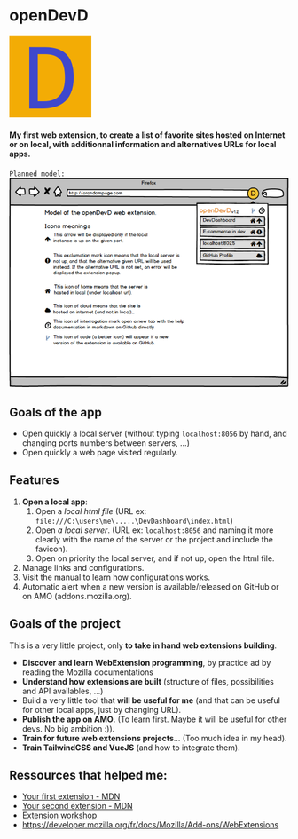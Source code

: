# openDevD
![icon](icon.png)  
#### My first web extension, to create a list of favorite sites hosted on Internet or on local, with additionnal information and alternatives URLs for local apps.

`Planned model:`
![model](docs/main-model.png)

## Goals of the app
- Open quickly a local server (without typing `localhost:8056` by hand, and changing ports numbers between servers, ...)
- Open quickly a web page visited regularly.

## Features
1. **Open a local app**:
	1. Open a *local html file* (URL ex: `file:///C:\users\me\.....\DevDashboard\index.html`)
	1. Open *a local server*. (URL ex: `localhost:8056` and naming it more clearly with the name of the server or the project and include the favicon).
	1. Open on priority the local server, and if not up, open the html file.
1. Manage links and configurations.
1. Visit the manual to learn how configurations works.
1. Automatic alert when a new version is available/released on GitHub or on AMO (addons.mozilla.org).

## Goals of the project
This is a very little project, only **to take in hand web extensions building**.
- **Discover and learn WebExtension programming**, by practice ad by reading the Mozilla documentations
- **Understand how extensions are built** (structure of files, possibilities and API availables, ...)
- Build a very little tool that **will be useful for me** (and that can be useful for other local apps, just by changing URL).
- **Publish the app on AMO**. (To learn first. Maybe it will be useful for other devs. No big ambition :)).
- **Train for future web extensions projects**... (Too much idea in my head).
- **Train TailwindCSS and VueJS** (and how to integrate them).

## Ressources that helped me:
- [Your first extension - MDN](https://developer.mozilla.org/fr/docs/Mozilla/Add-ons/WebExtensions/Your_first_WebExtension)
- [Your second extension - MDN](https://developer.mozilla.org/fr/docs/Mozilla/Add-ons/WebExtensions/Your_second_WebExtension)
- [Extension workshop](https://extensionworkshop.com/)
- https://developer.mozilla.org/fr/docs/Mozilla/Add-ons/WebExtensions
